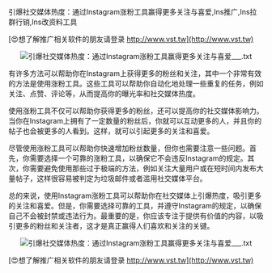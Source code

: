 引爆社交媒体热度：通过Instagram涨粉工具赢得更多关注与喜爱,Ins推广,Ins拉群行销,Ins改资料工具

[😍想了解推广相关软件的朋友请登录 http://www.vst.tw](http://www.vst.tw)

 <center><img src="https://vst.tw/MP4/tuiguang/png/3.png" alt="引爆社交媒体热度：通过Instagram涨粉工具赢得更多关注与喜爱___.txt"></center>

有许多方法可以帮助你在Instagram上获得更多的粉丝和关注，其中一个非常有效的方法是使用涨粉工具。这些工具可以帮助你自动化地处理一些重复的任务，例如关注、点赞、评论等，从而提高你的曝光率和社交媒体热度。

使用涨粉工具不仅可以帮助你获得更多的粉丝，还可以提高你的社交媒体影响力。当你在Instagram上拥有了一定数量的粉丝后，你就可以互动更多的人，并且你的帖子也会被更多的人看到。这样，就可以引起更多的关注和喜爱。

尽管使用涨粉工具可以帮助你快速增加粉丝数量，但你也需要注意一些问题。首先，你需要选择一个可靠的涨粉工具，以确保它不会违反Instagram的规定。其次，你需要避免使用那些过于极端的方法，例如关注大量用户或在短时间内发布大量帖子，这样很容易被判定为垃圾邮件或者滥用社交媒体平台。

总的来说，使用Instagram涨粉工具可以帮助你在社交媒体上引爆热度，吸引更多的关注和喜爱。但是，你需要选择可靠的工具，并遵守Instagram的规定，以确保自己不会被封禁或违法行为。最重要的是，你应该专注于提供有价值的内容，以吸引更多的粉丝和关注者，这才是真正赢得人们喜欢和关注的关键。

 <center><img src="https://vst.tw/MP4/tuiguang/png/2.png" alt="引爆社交媒体热度：通过Instagram涨粉工具赢得更多关注与喜爱___.txt"></center>

[😍想了解推广相关软件的朋友请登录 http://www.vst.tw](http://www.vst.tw)



